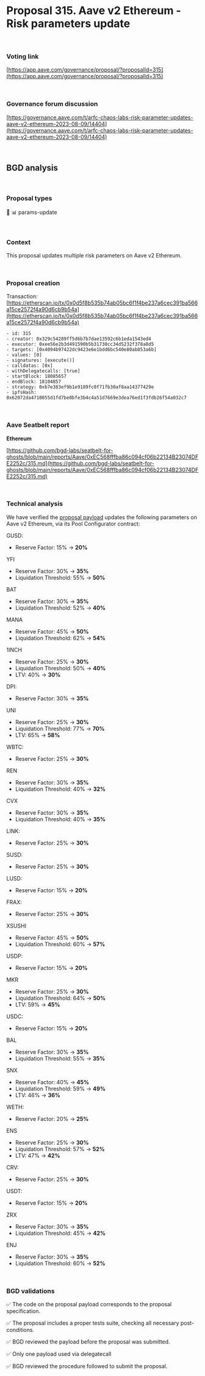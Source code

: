 # Proposal 315. Aave v2 Ethereum - Risk parameters update

<br>

### Voting link

[https://app.aave.com/governance/proposal/?proposalId=315](https://app.aave.com/governance/proposal/?proposalId=315)

<br>

### Governance forum discussion

[https://governance.aave.com/t/arfc-chaos-labs-risk-parameter-updates-aave-v2-ethereum-2023-08-09/14404](https://governance.aave.com/t/arfc-chaos-labs-risk-parameter-updates-aave-v2-ethereum-2023-08-09/14404)

<br>

## BGD analysis

<br>

### Proposal types

:wrench: :bar_chart: params-update

<br>

### Context

This proposal updates multiple risk parameters on Aave v2 Ethereum.

<br>

### Proposal creation

Transaction: [https://etherscan.io/tx/0x0d5f8b535b74ab05bc6f1f4be237a6cec391ba566a15ce2572f4a90d6cb9b54a](https://etherscan.io/tx/0x0d5f8b535b74ab05bc6f1f4be237a6cec391ba566a15ce2572f4a90d6cb9b54a)

```
- id: 315
- creator: 0x329c54289ff5d6b7b7dae13592c6b1eda1543ed4
- executor: 0xee56e2b3d491590b5b31738cc34d5232f378a8d5
- targets: [0x4094b97422dc9423e6e1bdd6bc540e80ab053a6b]
- values: [0]
- signatures: [execute()]
- calldatas: [0x]
- withDelegatecalls: [true]
- startBlock: 18085657
- endBlock: 18104857
- strategy: 0xb7e383ef9b1e9189fc0f71fb30af8aa14377429e
- ipfsHash: 0x62072da4710055d1fd7be0bfe3b4c4a51d7669e3dea76ed1f3fdb26f54a032c7
```

<br>

### Aave Seatbelt report

**Ethereum**

[https://github.com/bgd-labs/seatbelt-for-ghosts/blob/main/reports/Aave/0xEC568fffba86c094cf06b22134B23074DFE2252c/315.md](https://github.com/bgd-labs/seatbelt-for-ghosts/blob/main/reports/Aave/0xEC568fffba86c094cf06b22134B23074DFE2252c/315.md)


<br>

### Technical analysis

We have verified the [proposal payload](https://etherscan.io/address/0x4094b97422dc9423e6e1bdd6bc540e80ab053a6b#code#F1#L13) updates the following parameters on Aave v2 Ethereum, via its Pool Configurator contract:

GUSD:
- Reserve Factor: 15% -> **20%**

YFI
- Reserve Factor: 30% -> **35%**
- Liquidation Threshold: 55% -> **50%**

BAT
- Reserve Factor: 30% -> **35%**
- Liquidation Threshold: 52% -> **40%**

MANA
- Reserve Factor: 45% -> **50%**
- Liquidation Threshold: 62% -> **54%**

1INCH
- Reserve Factor: 25% -> **30%**
- Liquidation Threshold: 50% -> **40%**
- LTV: 40% -> **30%**

DPI:
- Reserve Factor: 30% -> **35%**

UNI
- Reserve Factor: 25% -> **30%**
- Liquidation Threshold: 77% -> **70%**
- LTV: 65% -> **58%**

WBTC:
- Reserve Factor: 25% -> **30%**

REN
- Reserve Factor: 30% -> **35%**
- Liquidation Threshold: 40% -> **32%**

CVX
- Reserve Factor: 30% -> **35%**
- Liquidation Threshold: 40% -> **35%**

LINK:
- Reserve Factor: 25% -> **30%**

SUSD:
- Reserve Factor: 25% -> **30%**

LUSD:
- Reserve Factor: 15% -> **20%**

FRAX:
- Reserve Factor: 25% -> **30%**

XSUSHI
- Reserve Factor: 45% -> **50%**
- Liquidation Threshold: 60% -> **57%**

USDP:
- Reserve Factor: 15% -> **20%**

MKR
- Reserve Factor: 25% -> **30%**
- Liquidation Threshold: 64% -> **50%**
- LTV: 59% -> **45%**

USDC:
- Reserve Factor: 15% -> **20%**

BAL
- Reserve Factor: 30% -> **35%**
- Liquidation Threshold: 55% -> **35%**

SNX
- Reserve Factor: 40% -> **45%**
- Liquidation Threshold: 59% -> **49%**
- LTV: 46% -> **36%**

WETH:
- Reserve Factor: 20% -> **25%**

ENS
- Reserve Factor: 25% -> **30%**
- Liquidation Threshold: 57% -> **52%**
- LTV: 47% -> **42%**

CRV:
- Reserve Factor: 25% -> **30%**

USDT:
- Reserve Factor: 15% -> **20%**

ZRX
- Reserve Factor: 30% -> **35%**
- Liquidation Threshold: 45% -> **42%**

ENJ
- Reserve Factor: 30% -> **35%**
- Liquidation Threshold: 60% -> **52%**

<br>

### BGD validations

:white_check_mark: The code on the proposal payload corresponds to the proposal specification.

:white_check_mark: The proposal includes a proper tests suite, checking all necessary post-conditions.

:white_check_mark: BGD reviewed the payload before the proposal was submitted.

:white_check_mark: Only one payload used via delegatecall

:white_check_mark: BGD reviewed the procedure followed to submit the proposal.
